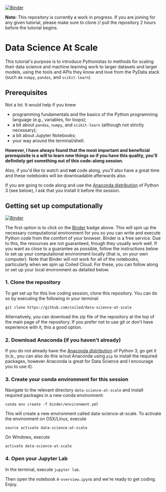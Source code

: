 [![Binder](https://mybinder.org/badge_logo.svg)](https://mybinder.org/v2/gh/coiled/data-science-at-scale/master?urlpath=lab)

**Note:** This repository is currently a work in progress. If you are joining for any given tutorial, please make sure to clone // pull the repository 2 hours before the tutorial begins.


# Data Science At Scale

This tutorial's purpose is to introduce Pythonistas to methods for scaling their data science and machine learning work to larger datasets and larger models, using the tools and APIs they know and love from the PyData stack (such as `numpy`, `pandas`, and `scikit-learn`).


## Prerequisites

Not a lot. It would help if you knew

* programming fundamentals and the basics of the Python programming language (e.g., variables, for loops);
* a bit about `pandas`, `numpy`, and `scikit-learn` (although not strictly necessary);
* a bit about Jupyter Notebooks;
* your way around the terminal/shell.


**However, I have always found that the most important and beneficial prerequisite is a will to learn new things so if you have this quality, you'll definitely get something out of this code-along session.**

Also, if you'd like to watch and **not** code along, you'll also have a great time and these notebooks will be downloadable afterwards also.

If you are going to code along and use the [Anaconda distribution](https://www.anaconda.com/download/) of Python 3 (see below), I ask that you install it before the session.


## Getting set up computationally
[![Binder](https://mybinder.org/badge_logo.svg)](https://mybinder.org/v2/gh/coiled/data-science-at-scale/master?urlpath=lab)

The first option is to click on the [Binder](https://mybinder.readthedocs.io/en/latest/) badge above. This will spin up the necessary computational environment for you so you can write and execute Python code from the comfort of your browser. Binder is a free service. Due to this, the resources  are not guaranteed, though they usually work well. If you want as close to a guarantee as possible, follow the instructions below to set up your computational environment locally (that is, on your own computer). Note that Binder will not work for all of the notebooks, particularly when we spin up Coiled Cloud. For these, you can follow along or set up your local environment as detailed below.


### 1. Clone the repository

To get set up for this live coding session, clone this repository. You can do so by executing the following in your terminal:

```
git clone https://github.com/coiled/data-science-at-scale
```

Alternatively, you can download the zip file of the repository at the top of the main page of the repository. If you prefer not to use git or don't have experience with it, this a good option.

### 2. Download Anaconda (if you haven't already)

If you do not already have the [Anaconda distribution](https://www.anaconda.com/download/) of Python 3, go get it (n.b., you can also do this w/out Anaconda using `pip` to install the required packages, however Anaconda is great for Data Science and I encourage you to use it).

### 3. Create your conda environment for this session

Navigate to the relevant directory `data-science-at-scale` and install required packages in a new conda environment:

```
conda env create -f binder/environment.yml
```

This will create a new environment called data-science-at-scale. To activate the environment on OSX/Linux, execute

```
source activate data-science-at-scale
```
On Windows, execute

```
activate data-science-at-scale
```


### 4. Open your Jupyter Lab

In the terminal, execute `jupyter lab`.

Then open the notebook `0-overview.ipynb` and we're ready to get coding. Enjoy.
